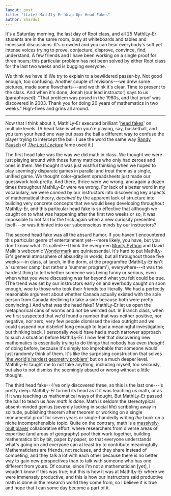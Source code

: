 ```yaml
---
layout: post
title: "(Late) MathILy-Er Wrap-Up: Head Fakes"
author: Shardul
---
```


It's a Saturday morning, the last day of Root class, and all 25 MathILy-Er
students are in the same room, busy at whiteboards and tables and incessant
discussions. It's crowded and you can hear everybody's soft yet intense voices
trying to prove, conjecture, disprove, convince, find, understand. A few friends
and I have been working on a single proof for three hours; this particular
problem has not been solved by either Root class for the last two weeks and is
bugging everyone.

We think we have it! We try to explain to a bewildered passer-by. Not good
enough, too confusing. Another couple of revisions---we drew some pictures, made
some flowcharts---and we think it's clear. Time to present to the class. And
when it's done, Jonah (our lead instructor) says to us (paraphrased): "That
problem was posed in the 1980s, and that proof was discovered in 2003. Thank you
for doing 20 years of mathematics in two weeks." High-fives and grins all
around.

---

Now that I think about it, MathILy-Er executed brilliant
'[head fakes](https://en.wikipedia.org/wiki/Head_fake)'
on
multiple levels. (A head fake is when you're playing, say, basketball, and you
turn your head one way but pass the ball a different way to confuse the player
trying to intercept the ball. I use the word the same way
[Randy Pausch](https://en.wikipedia.org/wiki/Randy_Pausch)
of
*[The Last Lecture](https://en.wikipedia.org/wiki/The_Last_Lecture)*
fame used it.)

The first head fake was the way we did math in class. We thought we were just
playing around with those funny matrices who only had zeroes and ones in them.
We thought it was just wishful thinking when we hoped to play seemingly
disparate games in parallel and treat them as a single, unified game. We thought
color-gradient spreadsheets just made our guesswork look pretty. And there,
thrice were we wrong, and again a dozen times throughout MathILy-Er were we
wrong. For lack of a better word in my vocabulary, we were *conned* by our
instructors into discovering key aspects of mathematical theory, *deceived* by
the apparent lack of structure into building very concrete concepts that we
would keep developing throughout MathILy-Er, and this particular head fake is so
effective that although we caught on to what was happening after the first two
weeks or so, it was impossible to not fall for the trick again when a new
curiosity presented itself---or was it hinted into our subconscious minds by our
instructors?

The second head fake was all the absurd humor. If you haven't encountered this
particular genre of entertainment yet---more likely, you have, but you don't
know what it's called---I think the evergreen
[Monty Python](https://www.youtube.com/user/MontyPython)
and David Malki's webcomic
[Wondermark](http://wondermark.com/)
are quintessential. It's hard
to put MathILy-Er's general atmosphere of absurdity in words, but all throughout
those five weeks---in class, at lunch, in the dorm, at the programfire
(MathILy-Er isn't a 'summer camp' but rather a 'summer program'),
everywhere---it was the hardest thing to tell whether someone was being funny or
serious, even when what you were discussing was far beyond what you felt could
be true. (The trend was set by our instructors early on and everbody caught on
soon enough, woe to those who took their friends too literally. We had a
perfectly reasonable argument about whether Canada actually existed with the
sole person from Canada declining to take a side because both were pretty
convincing.) And what was the head fake?  MathILy-Er let us open the
metaphorical cans of worms and *not* be weirded out. In Branch class, when we
first suspected that we'd found a number that was neither positive, nor
negative, nor zero, very few people dismissed the idea outright and we could
suspend our disbelief long enough to lead a meaningful investigation; but
thinking back, I personally would have had a much narrower approach to such a
situation before MathILy-Er. I now feel that discovering new mathematics is
essentially trying to do things that nobody has even *thought* of doing before,
because it's simply too improbable that someone would just randomly think of
them. It's like the surprising construction that solves
['the world's hardest geometry problem'](http://thinkzone.wlonk.com/MathFun/Triangle.htm)
but on a much deeper level. MathILy-Er taught
me to not take anything, including myself, too seriously, but also to not
dismiss the seemingly absurd or wrong without a little thought.

The third head fake---I've only discovered three, so this is the last one---is
pretty deep. MathILy-Er turned its head as if it was teaching us math, or as if
it was teaching us mathematical ways of thought. But MathILy-Er passed the ball
to teach us *how math is done*. Math is seldom the stereotypical absent-minded
genius (severely lacking in social life) scribbling away in solitude, publishing
theorem after theorem or working on a single monumental proof for seven years or
single-handedly writing *the* book on a niche incomprehensible topic. Quite on
the contrary, math is a
[massively-multiplayer](https://en.wikipedia.org/wiki/Massively_multiplayer_online_game)
collaborative effort, where
researchers from diverse areas of expertise (and areas of geography) pool their
work together, building mathematics bit by bit, paper by paper, so that everyone
understands what's going on and everyone can at least try to contribute
meaningfully. Mathematicians are friends, not recluses, and they share instead
of competing, and they talk a lot with each other because there is no better way
to gain new perspectives than to talk with someone who has one different from
yours. Of course, since I'm not a mathematician [yet], I woudn't know if this
was true; but this is how it was at MathILy-Er where we were immensely
productive, and this is how our instructors said productive math is done in the
research world they come from, so I believe it is true and hope that I can some
day become a part of it.
